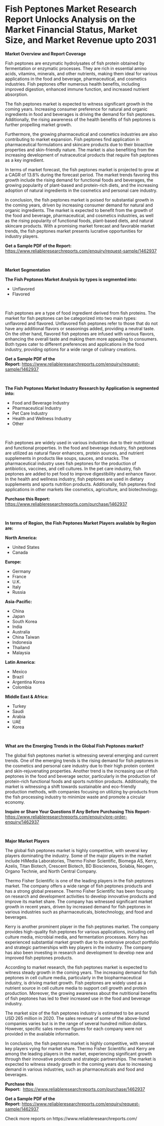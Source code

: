 <p><h1>Fish Peptones Market Research Report Unlocks Analysis on the Market Financial Status, Market Size, and Market Revenue upto 2031</h1></p><p><strong>Market Overview and Report Coverage</strong></p>
<p><p>Fish peptones are enzymatic hydrolysates of fish protein obtained by fermentation or enzymatic processes. They are rich in essential amino acids, vitamins, minerals, and other nutrients, making them ideal for various applications in the food and beverage, pharmaceutical, and cosmetics industries. Fish peptones offer numerous health benefits, including improved digestion, enhanced immune function, and increased nutrient absorption.</p><p>The fish peptones market is expected to witness significant growth in the coming years. Increasing consumer preference for natural and organic ingredients in food and beverages is driving the demand for fish peptones. Additionally, the rising awareness of the health benefits of fish peptones is further propelling market growth.</p><p>Furthermore, the growing pharmaceutical and cosmetics industries are also contributing to market expansion. Fish peptones find application in pharmaceutical formulations and skincare products due to their bioactive properties and skin-friendly nature. The market is also benefiting from the increasing development of nutraceutical products that require fish peptones as a key ingredient.</p><p>In terms of market forecast, the fish peptones market is projected to grow at a CAGR of 13.8% during the forecast period. The market trends favoring this growth include the rising demand for functional foods and beverages, the growing popularity of plant-based and protein-rich diets, and the increasing adoption of natural ingredients in the cosmetics and personal care industry.</p><p>In conclusion, the fish peptones market is poised for substantial growth in the coming years, driven by increasing consumer demand for natural and organic ingredients. The market is expected to benefit from the growth of the food and beverage, pharmaceutical, and cosmetics industries, as well as the rising popularity of functional foods, plant-based diets, and natural skincare products. With a promising market forecast and favorable market trends, the fish peptones market presents lucrative opportunities for industry players.</p></p>
<p><strong>Get a Sample PDF of the Report:</strong> <a href="https://www.reliableresearchreports.com/enquiry/request-sample/1462937">https://www.reliableresearchreports.com/enquiry/request-sample/1462937</a></p>
<p>&nbsp;</p>
<p><strong>Market Segmentation</strong></p>
<p><strong>The Fish Peptones Market Analysis by types is segmented into:</strong></p>
<p><ul><li>Unflavored</li><li>Flavored</li></ul></p>
<p>&nbsp;</p>
<p><p>Fish peptones are a type of food ingredient derived from fish proteins. The market for fish peptones can be categorized into two main types: unflavored and flavored. Unflavored fish peptones refer to those that do not have any additional flavors or seasonings added, providing a neutral taste. On the other hand, flavored fish peptones are infused with various flavors, enhancing the overall taste and making them more appealing to consumers. Both types cater to different preferences and applications in the food industry, providing options for a wide range of culinary creations.</p></p>
<p><strong>Get a Sample PDF of the Report:</strong>&nbsp;<a href="https://www.reliableresearchreports.com/enquiry/request-sample/1462937">https://www.reliableresearchreports.com/enquiry/request-sample/1462937</a></p>
<p>&nbsp;</p>
<p><strong>The Fish Peptones Market Industry Research by Application is segmented into:</strong></p>
<p><ul><li>Food and Beverage Industry</li><li>Pharmaceutical Industry</li><li>Pet Care Industry</li><li>Health and Wellness Industry</li><li>Other</li></ul></p>
<p>&nbsp;</p>
<p><p>Fish peptones are widely used in various industries due to their nutritional and functional properties. In the food and beverage industry, fish peptones are utilized as natural flavor enhancers, protein sources, and nutrient supplements in products like soups, sauces, and snacks. The pharmaceutical industry uses fish peptones for the production of antibiotics, vaccines, and cell cultures. In the pet care industry, fish peptones are added to pet food to improve digestibility and enhance flavor. In the health and wellness industry, fish peptones are used in dietary supplements and sports nutrition products. Additionally, fish peptones find applications in other markets like cosmetics, agriculture, and biotechnology.</p></p>
<p><strong>Purchase this Report:</strong>&nbsp; <a href="https://www.reliableresearchreports.com/purchase/1462937">https://www.reliableresearchreports.com/purchase/1462937</a></p>
<p>&nbsp;</p>
<p><strong>In terms of Region, the Fish Peptones Market Players available by Region are:</strong></p>
<p>
    <p> <strong> North America: </strong>
        <ul>
            <li>United States</li>
            <li>Canada</li>
        </ul>
        </p> 
    <p> <strong> Europe: </strong>
        <ul>
            <li>Germany</li>
            <li>France</li>
            <li>U.K.</li>
            <li>Italy</li>
            <li>Russia</li>
        </ul>
        </p> 
    <p> <strong> Asia-Pacific: </strong>
        <ul>
            <li>China</li>
            <li>Japan</li>
            <li>South Korea</li>
            <li>India</li>
            <li>Australia</li>
            <li>China Taiwan</li>
            <li>Indonesia</li>
            <li>Thailand</li>
            <li>Malaysia</li>
        </ul>
        </p> 
    <p> <strong> Latin America: </strong>
        <ul>
            <li>Mexico</li>
            <li>Brazil</li>
            <li>Argentina Korea</li>
            <li>Colombia</li>
        </ul>
        </p> 
    <p> <strong> Middle East & Africa: </strong>
        <ul>
            <li>Turkey</li>
            <li>Saudi</li>
            <li>Arabia</li>
            <li>UAE</li>
            <li>Korea</li>
        </ul>
    </p>
    </p>
<p>&nbsp;</p>
<p><strong>What are the Emerging Trends in the Global Fish Peptones market?</strong></p>
<p><p>The global fish peptones market is witnessing several emerging and current trends. One of the emerging trends is the rising demand for fish peptones in the cosmetics and personal care industry due to their high protein content and skin-rejuvenating properties. Another trend is the increasing use of fish peptones in the food and beverage sector, particularly in the production of protein-rich functional foods and sports nutrition products. Additionally, the market is witnessing a shift towards sustainable and eco-friendly production methods, with companies focusing on utilizing by-products from the fish processing industry to minimize waste and promote a circular economy.</p></p>
<p><strong>Inquire or Share Your Questions If Any Before Purchasing This Report</strong>- <a href="https://www.reliableresearchreports.com/enquiry/pre-order-enquiry/1462937">https://www.reliableresearchreports.com/enquiry/pre-order-enquiry/1462937</a></p>
<p>&nbsp;</p>
<p><strong>Major Market Players</strong></p>
<p><p>The global fish peptones market is highly competitive, with several key players dominating the industry. Some of the major players in the market include HiMedia Laboratories, Thermo Fisher Scientific, Biomega AS, Kerry, Azelis, Titan Biotech, Crescent Biotech, BD Biosciences, Solabia, Neogen, Organo Technie, and North Central Company.</p><p>Thermo Fisher Scientific is one of the leading players in the fish peptones market. The company offers a wide range of fish peptones products and has a strong global presence. Thermo Fisher Scientific has been focusing on research and development activities to develop innovative products and improve its market share. The company has witnessed significant market growth in recent years, driven by increased demand for fish peptones in various industries such as pharmaceuticals, biotechnology, and food and beverages.</p><p>Kerry is another prominent player in the fish peptones market. The company provides high-quality fish peptones for various applications, including cell culture media, microbial media, and fermentation processes. Kerry has experienced substantial market growth due to its extensive product portfolio and strategic partnerships with key players in the industry. The company has also been investing in research and development to develop new and improved fish peptones products.</p><p>According to market research, the fish peptones market is expected to witness steady growth in the coming years. The increasing demand for fish peptones in cell culture media, particularly in the biopharmaceutical industry, is driving market growth. Fish peptones are widely used as a nutrient source in cell culture media to support cell growth and protein production. Moreover, the growing awareness about the nutritional benefits of fish peptones has led to their increased use in the food and beverage industry.</p><p>The market size of the fish peptones industry is estimated to be around USD 265 million in 2020. The sales revenue of some of the above-listed companies varies but is in the range of several hundred million dollars. However, specific sales revenue figures for each company were not provided in the available information.</p><p>In conclusion, the fish peptones market is highly competitive, with several key players vying for market share. Thermo Fisher Scientific and Kerry are among the leading players in the market, experiencing significant growth through their innovative products and strategic partnerships. The market is expected to witness steady growth in the coming years due to increasing demand in various industries, such as pharmaceuticals and food and beverages.</p></p>
<p><strong>Purchase this Report:</strong>&nbsp;&nbsp;<a href="https://www.reliableresearchreports.com/purchase/1462937">https://www.reliableresearchreports.com/purchase/1462937</a></p>
<p></p>
<p><strong>Get a Sample PDF of the Report:</strong>&nbsp;<a href="https://www.reliableresearchreports.com/enquiry/request-sample/1462937">https://www.reliableresearchreports.com/enquiry/request-sample/1462937</a></p>
<p>Check more reports on https://www.reliableresearchreports.com/</p>